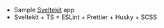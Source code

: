 - Sample [Sveltekit](https://kit.svelte.dev) app 
- Sveltekit + TS + ESLint + Prettier + Husky + SCSS
